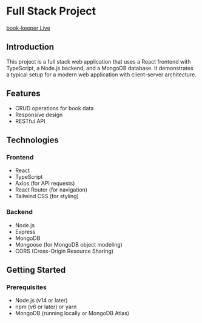 # Full Stack Project
[book-keeper Live](https://book-keeper-fs.vercel.app/)
## Introduction
This project is a full stack web application that uses a React frontend with TypeScript, a Node.js backend, and a MongoDB database. It demonstrates a typical setup for a modern web application with client-server architecture.
## Features
- CRUD operations for book data
- Responsive design
- RESTful API
## Technologies
### Frontend
- React
- TypeScript
- Axios (for API requests)
- React Router (for navigation)
- Tailwind CSS (for styling)
### Backend
- Node.js
- Express
- MongoDB
- Mongoose (for MongoDB object modeling)
- CORS (Cross-Origin Resource Sharing)

## Getting Started
### Prerequisites
- Node.js (v14 or later)
- npm (v6 or later) or yarn
- MongoDB (running locally or MongoDB Atlas)
